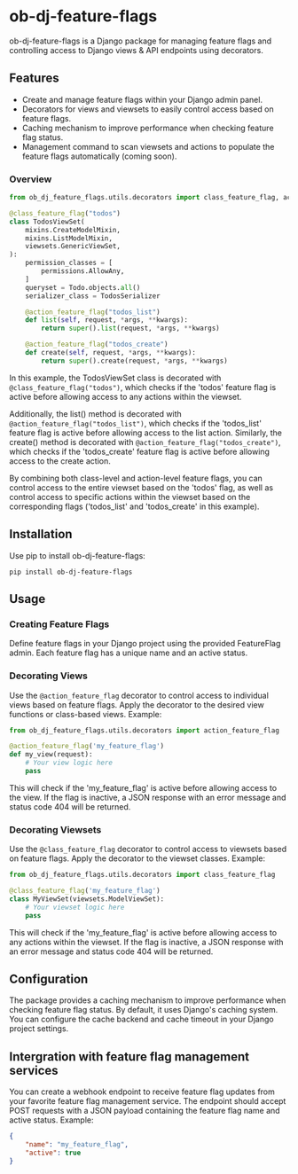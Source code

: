 # ob-dj-feature-flags

ob-dj-feature-flags is a Django package for managing feature flags and controlling access to Django views & API endpoints using decorators.

## Features

- Create and manage feature flags within your Django admin panel.
- Decorators for views and viewsets to easily control access based on feature flags.
- Caching mechanism to improve performance when checking feature flag status.
- Management command to scan viewsets and actions to populate the feature flags automatically (coming soon).

### Overview

```python
from ob_dj_feature_flags.utils.decorators import class_feature_flag, action_feature_flag

@class_feature_flag("todos")
class TodosViewSet(
    mixins.CreateModelMixin,
    mixins.ListModelMixin,
    viewsets.GenericViewSet,
):
    permission_classes = [
        permissions.AllowAny,
    ]
    queryset = Todo.objects.all()
    serializer_class = TodosSerializer

    @action_feature_flag("todos_list")
    def list(self, request, *args, **kwargs):
        return super().list(request, *args, **kwargs)

    @action_feature_flag("todos_create")
    def create(self, request, *args, **kwargs):
        return super().create(request, *args, **kwargs)
```

In this example, the TodosViewSet class is decorated with `@class_feature_flag("todos")`, which checks if the 'todos' feature flag is active before allowing access to any actions within the viewset.

Additionally, the list() method is decorated with `@action_feature_flag("todos_list")`, which checks if the 'todos_list' feature flag is active before allowing access to the list action. Similarly, the create() method is decorated with `@action_feature_flag("todos_create")`, which checks if the 'todos_create' feature flag is active before allowing access to the create action.

By combining both class-level and action-level feature flags, you can control access to the entire viewset based on the 'todos' flag, as well as control access to specific actions within the viewset based on the corresponding flags ('todos_list' and 'todos_create' in this example).

## Installation

Use pip to install ob-dj-feature-flags:

```shell
pip install ob-dj-feature-flags
```

## Usage

### Creating Feature Flags

Define feature flags in your Django project using the provided FeatureFlag admin. Each feature flag has a unique name and an active status.


### Decorating Views

Use the `@action_feature_flag` decorator to control access to individual views based on feature flags. Apply the decorator to the desired view functions or class-based views. Example:

```python
from ob_dj_feature_flags.utils.decorators import action_feature_flag

@action_feature_flag('my_feature_flag')
def my_view(request):
    # Your view logic here
    pass
```

This will check if the 'my_feature_flag' is active before allowing access to the view. If the flag is inactive, a JSON response with an error message and status code 404 will be returned.

### Decorating Viewsets

Use the `@class_feature_flag` decorator to control access to viewsets based on feature flags. Apply the decorator to the viewset classes. Example:

```python
from ob_dj_feature_flags.utils.decorators import class_feature_flag

@class_feature_flag('my_feature_flag')
class MyViewSet(viewsets.ModelViewSet):
    # Your viewset logic here
    pass
```

This will check if the 'my_feature_flag' is active before allowing access to any actions within the viewset. If the flag is inactive, a JSON response with an error message and status code 404 will be returned.


## Configuration

The package provides a caching mechanism to improve performance when checking feature flag status. By default, it uses Django's caching system. You can configure the cache backend and cache timeout in your Django project settings.

## Intergration with feature flag management services

You can create a webhook endpoint to receive feature flag updates from your favorite feature flag management service. The endpoint should accept POST requests with a JSON payload containing the feature flag name and active status. Example:

```json
{
    "name": "my_feature_flag",
    "active": true
}
```
